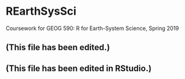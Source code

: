 # REarthSysSci
Coursework for GEOG 590: R for Earth-System Science, Spring 2019
## (This file has been edited.)

## (This file has been edited in RStudio.)

